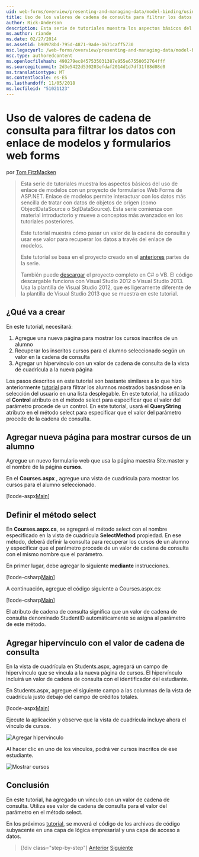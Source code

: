 ```yaml
---
uid: web-forms/overview/presenting-and-managing-data/model-binding/using-query-string-values-to-retrieve-data
title: Uso de los valores de cadena de consulta para filtrar los datos con enlace de modelos y formularios web Forms | Microsoft Docs
author: Rick-Anderson
description: Esta serie de tutoriales muestra los aspectos básicos del uso de enlace de modelos con un proyecto de formularios Web Forms de ASP.NET. Enlace de modelos permite interactuar con los datos más sencilla de...
ms.author: riande
ms.date: 02/27/2014
ms.assetid: b90978bd-795d-4871-9ade-1671caff5730
msc.legacyurl: /web-forms/overview/presenting-and-managing-data/model-binding/using-query-string-values-to-retrieve-data
msc.type: authoredcontent
ms.openlocfilehash: 490279ec8457535031387e955e67550052764fff
ms.sourcegitcommit: 2d3e5422d530203efdaf2014d1d7df31f88d08d0
ms.translationtype: MT
ms.contentlocale: es-ES
ms.lasthandoff: 11/05/2018
ms.locfileid: "51021123"
---
```

<a name="using-query-string-values-to-filter-data-with-model-binding-and-web-forms"></a>Uso de valores de cadena de consulta para filtrar los datos con enlace de modelos y formularios web forms
====================
por [Tom FitzMacken](https://github.com/tfitzmac)

> Esta serie de tutoriales muestra los aspectos básicos del uso de enlace de modelos con un proyecto de formularios Web Forms de ASP.NET. Enlace de modelos permite interactuar con los datos más sencilla de tratar con datos de objetos de origen (como ObjectDataSource o SqlDataSource). Esta serie comienza con material introductorio y mueve a conceptos más avanzados en los tutoriales posteriores.
> 
> Este tutorial muestra cómo pasar un valor de la cadena de consulta y usar ese valor para recuperar los datos a través del enlace de modelos.
> 
> Este tutorial se basa en el proyecto creado en el [anteriores](retrieving-data.md) partes de la serie.
> 
> También puede [descargar](https://go.microsoft.com/fwlink/?LinkId=286116) el proyecto completo en C# o VB. El código descargable funciona con Visual Studio 2012 o Visual Studio 2013. Usa la plantilla de Visual Studio 2012, que es ligeramente diferente de la plantilla de Visual Studio 2013 que se muestra en este tutorial.


## <a name="what-youll-build"></a>¿Qué va a crear

En este tutorial, necesitará:

1. Agregue una nueva página para mostrar los cursos inscritos de un alumno
2. Recuperar los inscritos cursos para el alumno seleccionado según un valor en la cadena de consulta
3. Agregar un hipervínculo con un valor de cadena de consulta de la vista de cuadrícula a la nueva página

Los pasos descritos en este tutorial son bastante similares a lo que hizo anteriormente [tutorial](sorting-paging-and-filtering-data.md) para filtrar los alumnos mostrados basándose en la selección del usuario en una lista desplegable. En este tutorial, ha utilizado el **Control** atributo en el método select para especificar que el valor del parámetro procede de un control. En este tutorial, usará el **QueryString** atributo en el método select para especificar que el valor del parámetro procede de la cadena de consulta.

## <a name="add-new-page-for-displaying-a-students-courses"></a>Agregar nueva página para mostrar cursos de un alumno

Agregue un nuevo formulario web que usa la página maestra Site.master y el nombre de la página **cursos**.

En el **Courses.aspx** , agregue una vista de cuadrícula para mostrar los cursos para el alumno seleccionado.

[!code-aspx[Main](using-query-string-values-to-retrieve-data/samples/sample1.aspx)]

## <a name="define-the-select-method"></a>Definir el método select

En **Courses.aspx.cs**, se agregará el método select con el nombre especificado en la vista de cuadrícula **SelectMethod** propiedad. En ese método, deberá definir la consulta para recuperar los cursos de un alumno y especificar que el parámetro procede de un valor de cadena de consulta con el mismo nombre que el parámetro.

En primer lugar, debe agregar lo siguiente **mediante** instrucciones.

[!code-csharp[Main](using-query-string-values-to-retrieve-data/samples/sample2.cs)]

A continuación, agregue el código siguiente a Courses.aspx.cs:

[!code-csharp[Main](using-query-string-values-to-retrieve-data/samples/sample3.cs)]

El atributo de cadena de consulta significa que un valor de cadena de consulta denominado StudentID automáticamente se asigna al parámetro de este método.

## <a name="add-hyperlink-with-query-string-value"></a>Agregar hipervínculo con el valor de cadena de consulta

En la vista de cuadrícula en Students.aspx, agregará un campo de hipervínculo que se vincula a la nueva página de cursos. El hipervínculo incluirá un valor de cadena de consulta con el identificador del estudiante.

En Students.aspx, agregue el siguiente campo a las columnas de la vista de cuadrícula justo debajo del campo de créditos totales.

[!code-aspx[Main](using-query-string-values-to-retrieve-data/samples/sample4.aspx?highlight=7-8)]

Ejecute la aplicación y observe que la vista de cuadrícula incluye ahora el vínculo de cursos.

![Agregar hipervínculo](using-query-string-values-to-retrieve-data/_static/image1.png)

Al hacer clic en uno de los vínculos, podrá ver cursos inscritos de ese estudiante.

![Mostrar cursos](using-query-string-values-to-retrieve-data/_static/image2.png)

## <a name="conclusion"></a>Conclusión

En este tutorial, ha agregado un vínculo con un valor de cadena de consulta. Utiliza ese valor de cadena de consulta para el valor del parámetro en el método select.

En los próximos [tutorial](adding-business-logic-layer.md), se moverá el código de los archivos de código subyacente en una capa de lógica empresarial y una capa de acceso a datos.

> [!div class="step-by-step"]
> [Anterior](integrating-jquery-ui.md)
> [Siguiente](adding-business-logic-layer.md)
